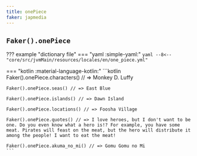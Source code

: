 ```yaml
---
title: onePiece
faker: japmedia
---
```


## `Faker().onePiece`

??? example "dictionary file"
    === "yaml :simple-yaml:"
        ```yaml
        --8<-- "core/src/jvmMain/resources/locales/en/one_piece.yml"
        ```

=== "kotlin :material-language-kotlin:"
    ```kotlin
    Faker().onePiece.characters() // => Monkey D. Luffy

    Faker().onePiece.seas() // => East Blue

    Faker().onePiece.islands() // => Dawn Island

    Faker().onePiece.locations() // => Foosha Village

    Faker().onePiece.quotes() // => I love heroes, but I don't want to be one. Do you even know what a hero is!? For example, you have some meat. Pirates will feast on the meat, but the hero will distribute it among the people! I want to eat the meat!

    Faker().onePiece.akuma_no_mi() // => Gomu Gomu no Mi
    ```
